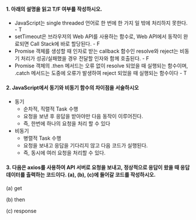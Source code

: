 #### 1. 아래의 설명을 읽고 T/F 여부를 작성하시오. 

- JavaScript는 single threaded 언어로 한 번에 한 가지 일 밖에 처리하지 못한다. - T 
- setTimeout은 브라우저의 Web API를 사용하는 함수로, Web API에서 동작이 완료되면 Call Stack에 바로 할당된다. - F
- Promise 객체를 생성할 때 인자로 받는 callback 함수인 resolve와 reject는 비동기 처리가 성공/실패했을 경우 전달할 인자와 함께 호출된다. - F
- Promise 객체의 .then 메서드는 오류 없이 resolve 되었을 때 실행되는 함수이며, .catch 메서드는 도중에 오류가 발생하여 reject 되었을 때 실행되는 함수이다 - T



#### 2. JavaScript에서 동기와 비동기 함수의 차이점을 서술하시오

* 동기 
  * 순차적, 직렬적 Task 수행
  * 요청을 보낸 후 응답을 받아야만 다음 동작이 이루어진다.
  * 즉, 한번에 하나의 요청을 처리 할 수 있다
* 비동기
  * 병렬적 Task 수행
  * 요청을 보내고 응답을 기다리지 않고 다음 코드가 실행된다.
  * 즉, 동시에 여러 요청을 처리할 수 있다.



#### 3. 다음은 axios를 사용하여 API 서버로 요청을 보내고, 정상적으로 응답이 왔을 때 응답 데이터를 출력하는 코드이다. (a), (b), (c)에 들어갈 코드를 작성하시오.

(a) get

(b) then

(c) response


